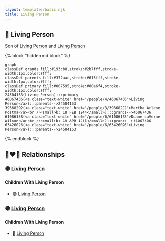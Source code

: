 ```yaml
---
layout: templates/basic.njk
title: Living Person
---
```

## 🔵 Living Person

Son of [Living Person](/people/6/63426026) and [Living Person](/people/4/46067436)

{% block "hidden md:block" %}
```mermaid
graph
classDef grands fill:#193cb8,stroke:#2b7fff,stroke-width:1px,color:#fff;
classDef parents fill:#372aac,stroke:#615fff,stroke-width:1px,color:#fff;
classDef primary fill:#007595,stroke:#00a6f4,stroke-width:1px,color:#fff;
24504153(Living Person):::primary
46067436(<a class="text-white" href="/people/4/46067436">Living Person</a>):::parents-->24504153
39368292(<a class="text-white" href="/people/3/39368292">Martha Arlene Postma</a><br /><small>b: 18 FEB 1944</small>):::grands-->46067436
61086158(<a class="text-white" href="/people/6/61086158">Duane LaVerne Wilson</a><br /><small>b: 19 APR 1945</small>):::grands-->46067436
63426026(<a class="text-white" href="/people/6/63426026">Living Person</a>):::parents-->24504153
```
{% endblock %}

## 👩‍❤️‍👨 Relationships

### 🟣 [Living Person](/people/3/33630976)

#### Children With Living Person
* 🟣 [Living Person](/people/6/66378416)
### 🟣 [Living Person](/people/4/44586772)

#### Children With Living Person
* 🔵 [Living Person](/people/4/43239855)